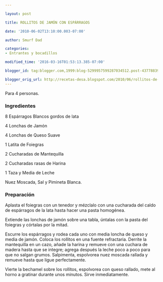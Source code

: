 ```yaml
---

layout: post

title: ROLLITOS DE JAMÓN CON ESPÁRRAGOS

date: '2010-06-02T13:10:00.003-07:00'

author: Smurf Dad

categories:
- Entrantes y bocadillos

modified_time: '2016-03-16T01:53:13.385-07:00'

blogger_id: tag:blogger.com,1999:blog-5299957599287034512.post-4377883938510312265

blogger_orig_url: http://recetas-desa.blogspot.com/2010/06/rollitos-de-jamon-con-esparragos.html
---
```


Para 4 personas.

<h3>Ingredientes</h3>

8 Espárragos Blancos gordos de lata

4 Lonchas de Jamón

4 Lonchas de Queso Suave

1 Latita de Foiegras

2 Cucharadas de Mantequilla

2 Cucharadas rasas de Harina

1 Taza y Media de Leche

Nuez Moscada, Sal y Pimineta Blanca.

<h3>Preparación</h3>

Aplasta el foiegras con un tenedor y mézclalo con una cucharada del caldo de espárragos de la lata hasta hacer una pasta homogénea.

Extiende las lonchas de jamón sobre una tabla, úntalas con la pasta del foiegras y córtalas por la mitad.

Escurre los espárragos y rodea cada uno con media loncha de queso y media de jamón. Coloca los rollitos en una fuente refractaria. Derrite la mantequilla en un cazo, añade la harina y remueve con una cuchara de madera hasta que se integre; agrega después la leche poco a poco para que no salgan grumos. Salpimenta, espolvorea nuez moscada rallada y remueve hasta que ligue perfectamente.

Vierte la bechamel sobre los rollitos, espolvorea con queso rallado, mete al horno a gratinar durante unos minutos. Sirve inmediatamente.